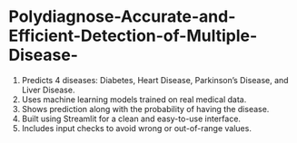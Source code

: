 # Polydiagnose-Accurate-and-Efficient-Detection-of-Multiple-Disease-
1) Predicts 4 diseases: Diabetes, Heart Disease, Parkinson’s Disease, and Liver Disease.
2) Uses machine learning models trained on real medical data.
3) Shows prediction along with the probability of having the disease.
4) Built using Streamlit for a clean and easy-to-use interface.
5) Includes input checks to avoid wrong or out-of-range values.

